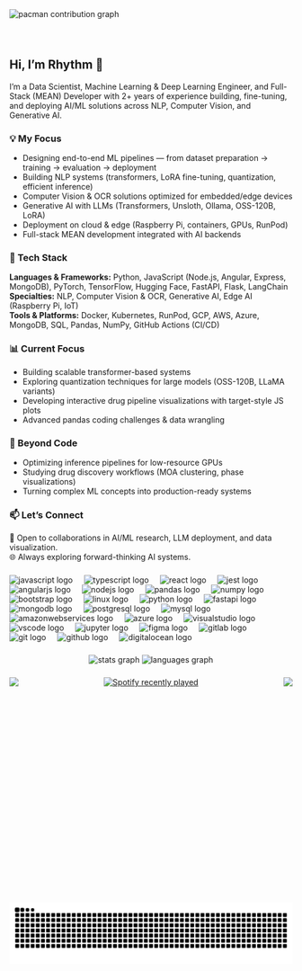 <picture>
  <source media="(prefers-color-scheme: dark)" srcset="https://raw.githubusercontent.com/Rhythm-08/Rhythm-08/output/pacman-contribution-graph-dark.svg">
  <source media="(prefers-color-scheme: light)" srcset="https://raw.githubusercontent.com/Rhythm-08/Rhythm-08/output/pacman-contribution-graph.svg">
  <img alt="pacman contribution graph" src="https://raw.githubusercontent.com/Rhythm-08/Rhythm-08/output/pacman-contribution-graph.svg">
</picture>

###

<br clear="both">

<div align="left">

<h2>Hi, I’m Rhythm 👋</h2>
<p>
I’m a Data Scientist, Machine Learning & Deep Learning Engineer, and Full-Stack (MEAN) Developer with 2+ years of experience building, fine-tuning, and deploying AI/ML solutions across NLP, Computer Vision, and Generative AI.
</p>

<h3>💡 My Focus</h3>
<ul>
  <li>Designing end-to-end ML pipelines — from dataset preparation → training → evaluation → deployment</li>
  <li>Building NLP systems (transformers, LoRA fine-tuning, quantization, efficient inference)</li>
  <li>Computer Vision & OCR solutions optimized for embedded/edge devices</li>
  <li>Generative AI with LLMs (Transformers, Unsloth, Ollama, OSS-120B, LoRA)</li>
  <li>Deployment on cloud & edge (Raspberry Pi, containers, GPUs, RunPod)</li>
  <li>Full-stack MEAN development integrated with AI backends</li>
</ul>

<h3>🔧 Tech Stack</h3>
<b>Languages & Frameworks:</b> Python, JavaScript (Node.js, Angular, Express, MongoDB), PyTorch, TensorFlow, Hugging Face, FastAPI, Flask, LangChain<br>
<b>Specialties:</b> NLP, Computer Vision & OCR, Generative AI, Edge AI (Raspberry Pi, IoT)<br>
<b>Tools & Platforms:</b> Docker, Kubernetes, RunPod, GCP, AWS, Azure, MongoDB, SQL, Pandas, NumPy, GitHub Actions (CI/CD)

<h3>📊 Current Focus</h3>
<ul>
  <li>Building scalable transformer-based systems</li>
  <li>Exploring quantization techniques for large models (OSS-120B, LLaMA variants)</li>
  <li>Developing interactive drug pipeline visualizations with target-style JS plots</li>
  <li>Advanced pandas coding challenges & data wrangling</li>
</ul>

<h3>🌱 Beyond Code</h3>
<ul>
  <li>Optimizing inference pipelines for low-resource GPUs</li>
  <li>Studying drug discovery workflows (MOA clustering, phase visualizations)</li>
  <li>Turning complex ML concepts into production-ready systems</li>
</ul>

<h3>📫 Let’s Connect</h3>
<p>
💼 Open to collaborations in AI/ML research, LLM deployment, and data visualization.<br>
🌐 Always exploring forward-thinking AI systems.
</p>

</div>


###

<div align="left">
  <img src="https://cdn.jsdelivr.net/gh/devicons/devicon/icons/javascript/javascript-original.svg" height="40" alt="javascript logo"  />
  <img width="12" />
  <img src="https://cdn.jsdelivr.net/gh/devicons/devicon/icons/typescript/typescript-original.svg" height="40" alt="typescript logo"  />
  <img width="12" />
  <img src="https://cdn.jsdelivr.net/gh/devicons/devicon/icons/react/react-original.svg" height="40" alt="react logo"  />
  <img width="12" />
  <img src="https://cdn.jsdelivr.net/gh/devicons/devicon/icons/jest/jest-plain.svg" height="40" alt="jest logo"  />
  <img width="12" />
  <img src="https://cdn.jsdelivr.net/gh/devicons/devicon/icons/angularjs/angularjs-original.svg" height="40" alt="angularjs logo"  />
  <img width="12" />
  <img src="https://cdn.jsdelivr.net/gh/devicons/devicon/icons/nodejs/nodejs-original.svg" height="40" alt="nodejs logo"  />
  <img width="12" />
  <img src="https://cdn.jsdelivr.net/gh/devicons/devicon/icons/pandas/pandas-original.svg" height="40" alt="pandas logo"  />
  <img width="12" />
  <img src="https://cdn.jsdelivr.net/gh/devicons/devicon/icons/numpy/numpy-original.svg" height="40" alt="numpy logo"  />
  <img width="12" />
  <img src="https://cdn.jsdelivr.net/gh/devicons/devicon/icons/bootstrap/bootstrap-original.svg" height="40" alt="bootstrap logo"  />
  <img width="12" />
  <img src="https://cdn.jsdelivr.net/gh/devicons/devicon/icons/linux/linux-original.svg" height="40" alt="linux logo"  />
  <img width="12" />
  <img src="https://cdn.jsdelivr.net/gh/devicons/devicon/icons/python/python-original.svg" height="40" alt="python logo"  />
  <img width="12" />
  <img src="https://cdn.jsdelivr.net/gh/devicons/devicon/icons/fastapi/fastapi-original.svg" height="40" alt="fastapi logo"  />
  <img width="12" />
  <img src="https://cdn.jsdelivr.net/gh/devicons/devicon/icons/mongodb/mongodb-original.svg" height="40" alt="mongodb logo"  />
  <img width="12" />
  <img src="https://cdn.jsdelivr.net/gh/devicons/devicon/icons/postgresql/postgresql-original.svg" height="40" alt="postgresql logo"  />
  <img width="12" />
  <img src="https://cdn.jsdelivr.net/gh/devicons/devicon/icons/mysql/mysql-original.svg" height="40" alt="mysql logo"  />
  <img width="12" />
  <img src="https://cdn.jsdelivr.net/gh/devicons/devicon/icons/amazonwebservices/amazonwebservices-line-wordmark.svg" height="40" alt="amazonwebservices logo"  />
  <img width="12" />
  <img src="https://cdn.jsdelivr.net/gh/devicons/devicon/icons/azure/azure-original.svg" height="40" alt="azure logo"  />
  <img width="12" />
  <img src="https://cdn.jsdelivr.net/gh/devicons/devicon/icons/visualstudio/visualstudio-plain.svg" height="40" alt="visualstudio logo"  />
  <img width="12" />
  <img src="https://cdn.jsdelivr.net/gh/devicons/devicon/icons/vscode/vscode-original.svg" height="40" alt="vscode logo"  />
  <img width="12" />
  <img src="https://cdn.jsdelivr.net/gh/devicons/devicon/icons/jupyter/jupyter-original.svg" height="40" alt="jupyter logo"  />
  <img width="12" />
  <img src="https://cdn.simpleicons.org/figma/F24E1E" height="40" alt="figma logo"  />
  <img width="12" />
  <img src="https://cdn.simpleicons.org/gitlab/FC6D26" height="40" alt="gitlab logo"  />
  <img width="12" />
  <img src="https://skillicons.dev/icons?i=git" height="40" alt="git logo"  />
  <img width="12" />
  <img src="https://skillicons.dev/icons?i=github" height="40" alt="github logo"  />
  <img width="12" />
  <img src="https://cdn.jsdelivr.net/gh/devicons/devicon/icons/digitalocean/digitalocean-original.svg" height="40" alt="digitalocean logo"  />
</div>

###

<div align="center">
  <img src="https://github-readme-stats.vercel.app/api?username=Rhythm-08&hide_title=false&hide_rank=false&show_icons=true&include_all_commits=true&count_private=true&disable_animations=false&theme=dracula&locale=en&hide_border=false&order=1" height="150" alt="stats graph"  />
  <img src="https://github-readme-stats.vercel.app/api/top-langs?username=Rhythm-08&locale=en&hide_title=false&layout=compact&card_width=320&langs_count=5&theme=dracula&hide_border=false&order=2" height="150" alt="languages graph"  />
</div>

###

<img align="left" height="400" src="https://64.media.tumblr.com/adb4c66e95611b7790100490c71a9034/tumblr_osywtlP5Kj1v6bs4yo5_400.gif"  />

###

<img align="right" src="https://visitor-badge.laobi.icu/badge?page_id=Rhythm-08.Rhythm-08&left_color=darkviolet&right_color=dimgrey"  />

###

<div align="center">
  <a href="https://open.spotify.com/user/ju4v4brilwlixa6dzx0g2az8i">
    <img src="https://spotify-recently-played-readme.vercel.app/api?user=ju4v4brilwlixa6dzx0g2az8i&count=5&unique=true" alt="Spotify recently played"  />
  </a>
</div>

###

<br clear="both">

<img src="https://raw.githubusercontent.com/Rhythm-08/Rhythm-08/output/snake.svg" alt="Snake animation" />

###
